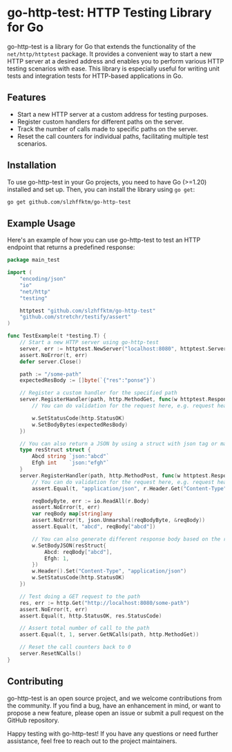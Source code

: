 # go-http-test: HTTP Testing Library for Go

go-http-test is a library for Go that extends the functionality of the `net/http/httptest` package. It provides a convenient way to start a new HTTP server at a desired address and enables you to perform various HTTP testing scenarios with ease. This library is especially useful for writing unit tests and integration tests for HTTP-based applications in Go.

## Features

- Start a new HTTP server at a custom address for testing purposes.
- Register custom handlers for different paths on the server.
- Track the number of calls made to specific paths on the server.
- Reset the call counters for individual paths, facilitating multiple test scenarios.

## Installation

To use go-http-test in your Go projects, you need to have Go (>=1.20) installed and set up. Then, you can install the library using `go get`:

```bash
go get github.com/slzhffktm/go-http-test
```

## Example Usage

Here's an example of how you can use go-http-test to test an HTTP endpoint that returns a predefined response:

```go
package main_test

import (
	"encoding/json"
	"io"
	"net/http"
	"testing"

	httptest "github.com/slzhffktm/go-http-test"
	"github.com/stretchr/testify/assert"
)

func TestExample(t *testing.T) {
	// Start a new HTTP server using go-http-test
	server, err := httptest.NewServer("localhost:8080", httptest.ServerConfig{})
	assert.NoError(t, err)
	defer server.Close()

	path := "/some-path"
	expectedResBody := []byte(`{"res":"ponse"}`)

	// Register a custom handler for the specified path
	server.RegisterHandler(path, http.MethodGet, func(w httptest.ResponseWriter, r *http.Request) {
        // You can do validation for the request here, e.g. request header, body, query params, etc

		w.SetStatusCode(http.StatusOK)
		w.SetBodyBytes(expectedResBody)
	})

	// You can also return a JSON by using a struct with json tag or map[string]any.
	type resStruct struct {
		Abcd string `json:"abcd"`
		Efgh int    `json:"efgh"`
	}
	server.RegisterHandler(path, http.MethodPost, func(w httptest.ResponseWriter, r *http.Request) {
		// You can do validation for the request here, e.g. request header, body, etc
		assert.Equal(t, "application/json", r.Header.Get("Content-Type"))

		reqBodyByte, err := io.ReadAll(r.Body)
		assert.NoError(t, err)
		var reqBody map[string]any
		assert.NoError(t, json.Unmarshal(reqBodyByte, &reqBody))
		assert.Equal(t, "abcd", reqBody["abcd"])

		// You can also generate different response body based on the request body
		w.SetBodyJSON(resStruct{
			Abcd: reqBody["abcd"],
			Efgh: 1,
		})
		w.Header().Set("Content-Type", "application/json")
		w.SetStatusCode(http.StatusOK)
	})

	// Test doing a GET request to the path
	res, err := http.Get("http://localhost:8080/some-path")
	assert.NoError(t, err)
	assert.Equal(t, http.StatusOK, res.StatusCode)

    // Assert total number of call to the path
	assert.Equal(t, 1, server.GetNCalls(path, http.MethodGet))

	// Reset the call counters back to 0
	server.ResetNCalls()
}
```

## Contributing

go-http-test is an open source project, and we welcome contributions from the community. If you find a bug, have an enhancement in mind, or want to propose a new feature, please open an issue or submit a pull request on the GitHub repository.

Happy testing with go-http-test! If you have any questions or need further assistance, feel free to reach out to the project maintainers.

